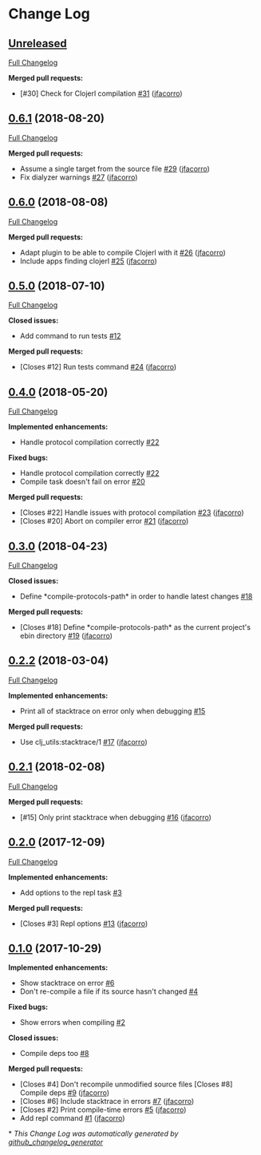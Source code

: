 # Change Log

## [Unreleased](https://github.com/clojerl/rebar3_clojerl/tree/0.6.2)

[Full Changelog](https://github.com/clojerl/rebar3_clojerl/compare/0.6.1...0.6.2)

**Merged pull requests:**

- \[\#30\] Check for Clojerl compilation [\#31](https://github.com/clojerl/rebar3_clojerl/pull/31) ([jfacorro](https://github.com/jfacorro))

## [0.6.1](https://github.com/clojerl/rebar3_clojerl/tree/0.6.1) (2018-08-20)
[Full Changelog](https://github.com/clojerl/rebar3_clojerl/compare/0.6.0...0.6.1)

**Merged pull requests:**

- Assume a single target from the source file [\#29](https://github.com/clojerl/rebar3_clojerl/pull/29) ([jfacorro](https://github.com/jfacorro))
- Fix dialyzer warnings [\#27](https://github.com/clojerl/rebar3_clojerl/pull/27) ([jfacorro](https://github.com/jfacorro))

## [0.6.0](https://github.com/clojerl/rebar3_clojerl/tree/0.6.0) (2018-08-08)
[Full Changelog](https://github.com/clojerl/rebar3_clojerl/compare/0.5.0...0.6.0)

**Merged pull requests:**

- Adapt plugin to be able to compile Clojerl with it [\#26](https://github.com/clojerl/rebar3_clojerl/pull/26) ([jfacorro](https://github.com/jfacorro))
- Include apps finding clojerl [\#25](https://github.com/clojerl/rebar3_clojerl/pull/25) ([jfacorro](https://github.com/jfacorro))

## [0.5.0](https://github.com/clojerl/rebar3_clojerl/tree/0.5.0) (2018-07-10)
[Full Changelog](https://github.com/clojerl/rebar3_clojerl/compare/0.4.0...0.5.0)

**Closed issues:**

- Add command to run tests [\#12](https://github.com/clojerl/rebar3_clojerl/issues/12)

**Merged pull requests:**

- \[Closes \#12\] Run tests command [\#24](https://github.com/clojerl/rebar3_clojerl/pull/24) ([jfacorro](https://github.com/jfacorro))

## [0.4.0](https://github.com/clojerl/rebar3_clojerl/tree/0.4.0) (2018-05-20)
[Full Changelog](https://github.com/clojerl/rebar3_clojerl/compare/0.3.0...0.4.0)

**Implemented enhancements:**

- Handle protocol compilation correctly [\#22](https://github.com/clojerl/rebar3_clojerl/issues/22)

**Fixed bugs:**

- Handle protocol compilation correctly [\#22](https://github.com/clojerl/rebar3_clojerl/issues/22)
- Compile task doesn't fail on error [\#20](https://github.com/clojerl/rebar3_clojerl/issues/20)

**Merged pull requests:**

- \[Closes \#22\] Handle issues with protocol compilation [\#23](https://github.com/clojerl/rebar3_clojerl/pull/23) ([jfacorro](https://github.com/jfacorro))
- \[Closes \#20\] Abort on compiler error [\#21](https://github.com/clojerl/rebar3_clojerl/pull/21) ([jfacorro](https://github.com/jfacorro))

## [0.3.0](https://github.com/clojerl/rebar3_clojerl/tree/0.3.0) (2018-04-23)
[Full Changelog](https://github.com/clojerl/rebar3_clojerl/compare/0.2.2...0.3.0)

**Closed issues:**

- Define \*compile-protocols-path\* in order to handle latest changes [\#18](https://github.com/clojerl/rebar3_clojerl/issues/18)

**Merged pull requests:**

- \[Closes \#18\] Define \*compile-protocols-path\* as the current project's ebin directory [\#19](https://github.com/clojerl/rebar3_clojerl/pull/19) ([jfacorro](https://github.com/jfacorro))

## [0.2.2](https://github.com/clojerl/rebar3_clojerl/tree/0.2.2) (2018-03-04)
[Full Changelog](https://github.com/clojerl/rebar3_clojerl/compare/0.2.1...0.2.2)

**Implemented enhancements:**

- Print all of stacktrace on error only when debugging  [\#15](https://github.com/clojerl/rebar3_clojerl/issues/15)

**Merged pull requests:**

- Use clj\_utils:stacktrace/1 [\#17](https://github.com/clojerl/rebar3_clojerl/pull/17) ([jfacorro](https://github.com/jfacorro))

## [0.2.1](https://github.com/clojerl/rebar3_clojerl/tree/0.2.1) (2018-02-08)
[Full Changelog](https://github.com/clojerl/rebar3_clojerl/compare/0.2.0...0.2.1)

**Merged pull requests:**

- \[\#15\] Only print stacktrace when debugging [\#16](https://github.com/clojerl/rebar3_clojerl/pull/16) ([jfacorro](https://github.com/jfacorro))

## [0.2.0](https://github.com/clojerl/rebar3_clojerl/tree/0.2.0) (2017-12-09)
[Full Changelog](https://github.com/clojerl/rebar3_clojerl/compare/0.1.0...0.2.0)

**Implemented enhancements:**

- Add options to the repl task [\#3](https://github.com/clojerl/rebar3_clojerl/issues/3)

**Merged pull requests:**

- \[Closes \#3\] Repl options [\#13](https://github.com/clojerl/rebar3_clojerl/pull/13) ([jfacorro](https://github.com/jfacorro))

## [0.1.0](https://github.com/clojerl/rebar3_clojerl/tree/0.1.0) (2017-10-29)
**Implemented enhancements:**

- Show stacktrace on error [\#6](https://github.com/clojerl/rebar3_clojerl/issues/6)
- Don't re-compile a file if its source hasn't changed [\#4](https://github.com/clojerl/rebar3_clojerl/issues/4)

**Fixed bugs:**

- Show errors when compiling [\#2](https://github.com/clojerl/rebar3_clojerl/issues/2)

**Closed issues:**

- Compile deps too [\#8](https://github.com/clojerl/rebar3_clojerl/issues/8)

**Merged pull requests:**

- \[Closes \#4\] Don't recompile unmodified source files \[Closes \#8\] Compile deps [\#9](https://github.com/clojerl/rebar3_clojerl/pull/9) ([jfacorro](https://github.com/jfacorro))
- \[Closes \#6\] Include stacktrace in errors [\#7](https://github.com/clojerl/rebar3_clojerl/pull/7) ([jfacorro](https://github.com/jfacorro))
- \[Closes \#2\] Print compile-time errors [\#5](https://github.com/clojerl/rebar3_clojerl/pull/5) ([jfacorro](https://github.com/jfacorro))
- Add repl command [\#1](https://github.com/clojerl/rebar3_clojerl/pull/1) ([jfacorro](https://github.com/jfacorro))



\* *This Change Log was automatically generated by [github_changelog_generator](https://github.com/skywinder/Github-Changelog-Generator)*
